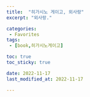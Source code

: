 ```yaml
---
title:  "히가시노 게이고, 외사랑"
excerpt: "외사랑."

categories:
 - Favorites
tags:
 - [book,히가시노게이고]

toc: true
toc_sticky: true

date: 2022-11-17
last_modified_at: 2022-11-17

---
```


#### 